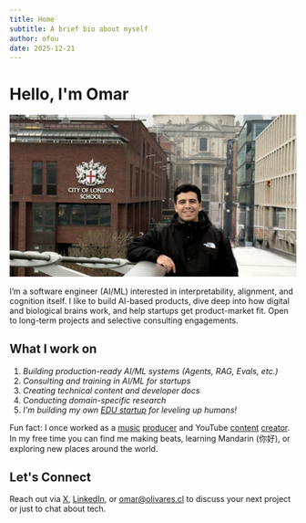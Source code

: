 ```yaml
---
title: Home
subtitle: A brief bio about myself
author: ofou
date: 2025-12-21
---
```


# Hello, I'm Omar

<img src="static/images/E1031983-712A-4347-AFF4-D3F293CA39D9_1_201_a.jpeg" alt="Portrait of Omar Olivares, AI engineer, smiling in London" class="avatar">

I’m a software engineer (AI/ML) interested in interpretability, alignment, and cognition itself. I like to build AI-based products, dive deep into how digital and biological brains work, and help startups get product-market fit. Open to long-term projects and selective consulting engagements.

## What I work on

1. _Building production-ready AI/ML systems (Agents, RAG, Evals, etc.)_
2. _Consulting and training in AI/ML for startups_
3. _Creating technical content and developer docs_
4. _Conducting domain-specific research_
5. _I'm building my own [EDU startup]((https://kimel.cl)) for leveling up humans!_

Fun fact: I once worked as a [music](https://open.spotify.com/artist/5e6x7QJXOGbkDEPpEOWm1w) [producer](https://music.apple.com/us/artist/1600939432) and YouTube [content](https://www.youtube.com/watch?v=kFlLzFuslfQ) [creator](https://www.youtube.com/watch?v=ISa10TrJK7w). In my free time you can find me making beats, learning Mandarin (你好), or exploring new places around the world.

## Let's Connect

Reach out via [X], [LinkedIn], or [omar@olivares.cl] to discuss your next project or just to chat about tech.

[X]: https://twitter.com/omarnomad
[LinkedIn]: https://www.linkedin.com/in/ofou
[omar@olivares.cl]: mailto:omar@olivares.cl
